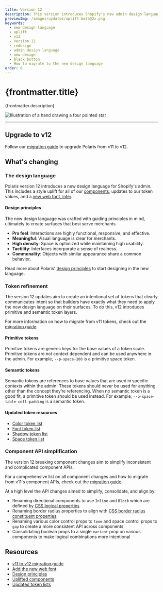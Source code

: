 ```yaml
---
title: Version 12
description: This version introduces Shopify's new admin design language, refined tokens, and aligned component APIs.
previewImg: /images/updates/uplift-beta@2x.png
keywords:
  - new design language
  - uplift
  - v12
  - version 12
  - redesign
  - admin design language
  - new design
  - black button
  - How to migrate to the new design language
order: 0
---
```


# {frontmatter.title}

<Lede>{frontmatter.description}</Lede>

![Illustration of a hand drawing a four pointed star](/images/updates/uplift-beta@2x.png)

---

## Upgrade to v12

Follow our [migration guide](/version-guides/migrating-from-v11-to-v12) to upgrade Polaris from v11 to v12.

## What's changing

### The design language

Polaris version 12 introduces a new design language for Shopify's admin. This includes a style uplift for all of our [components](/components), updates to our token values, and a [new web font, Inter](/version-guides/migrating-from-v11-to-v12#a-new-web-font).

#### Design principles

The new design language was crafted with guiding principles in mind, ultimately to create surfaces that best serve merchants.

- **Pro feel**: Interactions are highly functional, responsive, and effective.
- **Meaningful**: Visual language is clear for merchants.
- **High density**: Space is optimized while maintaining high usability.
- **Tactility**: Interfaces incorporate a sense of realness.
- **Commonality**: Objects with similar appearance share a common behavior.

Read more about Polaris' [design principles](/design/design-principles) to start designing in the new language.

### Token refinement

The version 12 updates aim to create an intentional set of tokens that clearly communicates intent so that builders have exactly what they need to apply the new design language on their surfaces. To do this, v12 introduces primitive and semantic token layers.

For more information on how to migrate from v11 tokens, check out the [migration guide](/version-guides/migrating-from-v11-to-v12#token-migrations).

#### Primitive tokens

Primitive tokens are generic keys for the base values of a token scale. Primitive tokens are not context dependent and can be used anywhere in the admin. For example, `--p-space-100` is a primitive space token.

#### Semantic tokens

Semantic tokens are references to base values that are used in specific contexts within the admin. These tokens should never be used for anything other than the concept they’re referencing. When no semantic token is a good fit, a primitive token should be used instead. For example, `--p-space-table-cell-padding` is a semantic token.

#### Updated token resources

- [Color token list](/tokens/color)
- [Font token list](/tokens/font)
- [Shadow token list](/tokens/shadow)
- [Space token list](/tokens/space)

### Component API simplification

The version 12 breaking component changes aim to simplify inconsistent and complicated component APIs.

For a comprehensive list on all component changes and how to migrate from v11's component APIs, check out the [migration guide](/version-guides/migrating-from-v11-to-v12#component-migrations).

At a high level the API changes aimed to simplify, consolidate, and align by:

- Renaming directional components to use `Inline` and `Block` which are defined by [CSS logical properties](https://developer.mozilla.org/en-US/docs/Web/CSS/CSS_logical_properties_and_values)
- Renaming border radius properties to align with [CSS border radius constituent properties](https://developer.mozilla.org/en-US/docs/Web/CSS/border-radius#constituent_properties)
- Renaming various color control props to `tone` and space control props to `gap` to create a more consistent API across components
- Consolidating boolean props to a single `variant` prop on various components to make logical combinations more intentional

## Resources

- [v11 to v12 migration guide](/version-guides/migrating-from-v11-to-v12)
- [Add the new web font](/version-guides/migrating-from-v11-to-v12#a-new-web-font)
- [Design principles](/design/design-principles)
- [Uplifted components](/components)
- [Updated token lists](/tokens)
